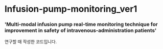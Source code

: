 # Infusion-pump-monitoring_ver1

### 'Multi-modal infusion pump real-time monitoring technique for improvement in safety of intravenous-administration patients' 
연구할 때 작성한 코드입니다.
